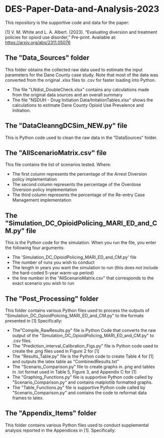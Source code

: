 # DES-Paper-Data-and-Analysis-2023

This repository is the supportive code and data for the paper:

[1] V. M. White and L. A. Albert. (2023). “Evaluating diversion and treatment policies for opioid use disorder,” Pre-print. Available at: https://arxiv.org/abs/2311.05076 

## The "Data_Sources" folder
This folder obtains the collected raw data used to estimate the input parameters for the Dane County case study. Note that most of the data was converted from the original .xlsx files to .csv for faster loading into Python. 
- The file "LNdist_DoubleCheck.xlsx" contains any calculations made from the original data sources and an overall summary
- The file "NSDUH - Drug Initiation Data/InitationTables.xlsx" shows the calculations to estimate Dane County Opioid Use Prevalence and Initiation.

## The "DataCleanngDCSim_NEW.py" file
This is Python code used to clean the raw data in the "DataSources" folder.

## The "AllScenarioMatrix.csv" file
This file contains the list of scenarios tested. Where:
- The first column represents the percentage of the Arrest Diversion policy implementation 
- The second column represents the percentage of the Overdose Diversion policy implementation
- The third column represents the percentage of the Re-entry Case Management implementation

## The "Simulation_DC_OpioidPolicing_MARI_ED_and_CM.py" file
This is the Python code for the simulation. When you run the file, you enter the following four arguments:
- The 'Simulation_DC_OpioidPolicing_MARI_ED_and_CM.py' file
- The number of runs you wish to conduct
- The length in years you want the simulation to run (this does not include the hard-coded 5-year warm-up period)
- the line number in the "AllScenarioMatrix.csv" that corresponds to the exact scenario you wish to run

## The "Post_Processing" folder
This folder contains various Python files used to process the outputs of "Simulation_DC_OpioidPolicing_MARI_ED_and_CM.py" to the formats presented in [1] Specifically: 
- The"Compile_RawResults.py" file is Python Code that converts the raw output of the "Simulation_DC_OpioidPolicing_MARI_ED_and_CM.py" to .csv files.
- The "Prediction_interval_Calibration_Figs.py" file is Python code used to create the .png files used in Figure 2 for [1]
- The "Results_Table.py" file is the Python code to create Table 4 for [1] and outputs the latex table as "CombinedResults.txt"
- The "Scenario_Comparison.py" file to create graphs in .png and tables in .txt format used in Table 5, Figure 3, and Appendix C for [1]
- The "Graphing_Functions.py" file is supportive Python code called by "Scenario_Comparison.py" and contains matplotlib formatted graphs.
- The "Table_Functions.py" file is supportive Python code called by "Scenario_Comparison.py" and contains the code to reformat data frames to latex.

## The "Appendix_Items" folder
This folder contains various Python files used to conduct supplemental analysis reported in the Appendices in [1]. Specifically: 


